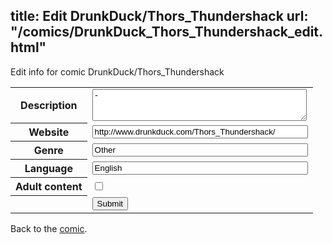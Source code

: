 title: Edit DrunkDuck/Thors_Thundershack
url: "/comics/DrunkDuck_Thors_Thundershack_edit.html"
---
Edit info for comic DrunkDuck/Thors_Thundershack

<form name="comic" action="http://gaepostmail.appspot.com/comic/" method="post">
<table class="comicinfo">
<tr>
<th>Description</th><td><textarea name="description" cols="40" rows="3">-</textarea></td>
</tr>
<tr>
<th>Website</th><td><input type="text" name="url" value="http://www.drunkduck.com/Thors_Thundershack/" size="40"/></td>
</tr>
<tr>
<th>Genre</th><td><input type="text" name="genre" value="Other" size="40"/></td>
</tr>
<tr>
<th>Language</th><td><input type="text" name="language" value="English" size="40"/></td>
</tr>
<tr>
<th>Adult content</th><td><input type="checkbox" name="adult" value="adult" /></td>
</tr>
<tr>
<th></th><td>
<input type="hidden" name="comic" value="DrunkDuck_Thors_Thundershack" />
<input type="submit" name="submit" value="Submit" />
</td>
</tr>
</table>
</form>

Back to the [comic](DrunkDuck_Thors_Thundershack.html).
